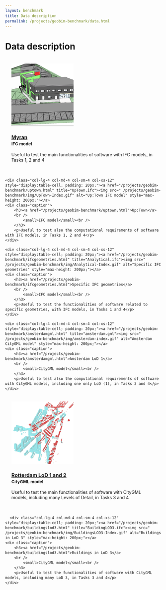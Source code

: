 ```yaml
---
layout: benchmark
title: Data description
permalink: /projects/geobim-benchmark/data.html
---
```


<h1>Data description</h1>


<div class="row">
  <div class="col-lg-4 col-md-4 col-sm-4 col-xs-12" style="display:table-cell; padding: 20px;"><a href="/projects/geobim-benchmark/IFCMyran/" title="Myran.ifc"><img src=" /projects/geobim-benchmark/img/Myran-Index.gif" alt="Myran IFC model" style="max-height: 200px;"></a>
	<div class="caption">
		<h3><a href="/projects/geobim-benchmark/IFCMyran/">Myran</a>
		<br />
			<small>IFC model</small><br />
        </h3>
		<p>Useful to test the main functionalities of software with IFC models, in Tasks 1, 2 and 4</p>
	</div>
  </div>
  
    <div class="col-lg-4 col-md-4 col-sm-4 col-xs-12" style="display:table-cell; padding: 20px;"><a href="/projects/geobim-benchmark/uptown.html" title="UpTown.ifc"><img src=" /projects/geobim-benchmark/img/UpTown-Index.gif" alt="Up:Town IFC model" style="max-height: 200px;"></a>
	<div class="caption">
		<h3><a href="/projects/geobim-benchmark/uptown.html">Up:Town</a>
		<br />
			<small>IFC model</small><br />
        </h3>
		<p>Useful to test also the computational requirements of software with IFC models, in Tasks 1, 2 and 4</p>
	</div>
  </div>
  
    <div class="col-lg-4 col-md-4 col-sm-4 col-xs-12" style="display:table-cell; padding: 20px;"><a href="/projects/geobim-benchmark/ifcgeometries.html" title="Analytical.ifc"><img src=" /projects/geobim-benchmark/img/Analytical-Index.gif" alt="Specific IFC geometries" style="max-height: 200px;"></a>
	<div class="caption">
		<h3><a href="/projects/geobim-benchmark/ifcgeometries.html">Specific IFC geometries</a>
		<br />
			<small>IFC model</small><br />
        </h3>
		<p>Useful to test the functionalities of software related to specific geometries, with IFC models, in Tasks 1 and 4</p>
	</div>
  </div>
  
  </div>
  
  
  <div class="row">
  
    <div class="col-lg-4 col-md-4 col-sm-4 col-xs-12" style="display:table-cell; padding: 20px;"><a href="/projects/geobim-benchmark/amsterdamgml.html" title="amsterdam.gml"><img src=" /projects/geobim-benchmark/img/amsterdam-index.gif" alt="Amsterdam CityGML model" style="max-height: 200px;"></a>
	<div class="caption">
		<h3><a href="/projects/geobim-benchmark/amsterdamgml.html">Amsterdam LoD 1</a>
		<br />
			<small>CityGML model</small><br />
        </h3>
		<p>Useful to test also the computational requirements of software with CityGML models, including one only LoD (1), in Tasks 3 and 4</p>
	</div>
  </div>
  
  <div class="col-lg-4 col-md-4 col-sm-4 col-xs-12" style="display:table-cell; padding: 20px;"><a href="/projects/geobim-benchmark/rotterdamlod12.html" title="Myran.ifc"><img src=" /projects/geobim-benchmark/img/RotterdamLOD12-Index.gif" alt="Rotterdam CityGML model" style="max-height: 200px;"></a>
	<div class="caption">
		<h3><a href="/projects/geobim-benchmark/rotterdamlod12.html">Rotterdam LoD 1 and 2</a>
		<br />
			<small>CityGML model</small><br />
        </h3>
		<p>Useful to test the main functionalities of software with CityGML models, including many Levels of Detail, in Tasks 3 and 4</p>
	</div>
  </div>
  
      <div class="col-lg-4 col-md-4 col-sm-4 col-xs-12" style="display:table-cell; padding: 20px;"><a href="/projects/geobim-benchmark/buildingslod3.html" title="BuildingLOD3.ifc"><img src=" /projects/geobim-benchmark/img/BuildingsLOD3-Index.gif" alt="Buildings in LoD 3" style="max-height: 200px;"></a>
	<div class="caption">
		<h3><a href="/projects/geobim-benchmark/buildingslod3.html">Buildings in LoD 3</a>
		<br />
			<small>CityGML model</small><br />
        </h3>
		<p>Useful to test the functionalities of software with CityGML models, including many LoD 3, in Tasks 3 and 4</p>
	</div>
  </div>
  
  </div>